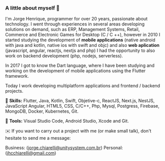 ### A little about myself 💬

I'm Jorge Henrique, programmer for over 20 years, passionate about technology. I went through experiences in several areas developing solutions on demand, such as ERP, Management Systems, Retail, Commerce and Electronic Games for Desktop (C / C ++), however in 2010 I started studying the development of **mobile applications** (native android with java and kotlin, native ios with swift and objc) and also **web aplication** (javascript, angular, reactjs, nextjs and php) I had the opportunity to also work on backend development (php, nodejs, serverless).

In 2017 I got to know the Dart language, where I have been studying and working on the development of mobile applications using the Flutter framework.

Today I work developing multiplatform applications and frontend / backend projects.

🐧 **Skills:** Flutter, Java, Kotlin, Swift, Objetive-c, ReactJS, Next.js, NestJS, JavaScript Angular, HTML5, CSS, C/C++, Php, Mysql, Postgress, Firebase, MongoDB, Docker, Kubernetes, Git.

🔨 **Tools:** Visual Studio Code, Android Studio, Xcode and Git. 

✉️ If you want to carry out a project with me (or make small talk), don't hesitate to send me a message:

Business: (jorge.chiarelli@unitysystem.com.br) Personal: (jhcchiarelli@gmail.com)

<!--
**jhchiarelli/jhchiarelli** is a ✨ _special_ ✨ repository because its `README.md` (this file) appears on your GitHub profile.

Here are some ideas to get you started:

- 🔭 I’m currently working on ...
- 🌱 I’m currently learning ...
- 👯 I’m looking to collaborate on ...
- 🤔 I’m looking for help with ...
- 💬 Ask me about ...
- 📫 How to reach me: ...
- 😄 Pronouns: ...
- ⚡ Fun fact: ...
-->
